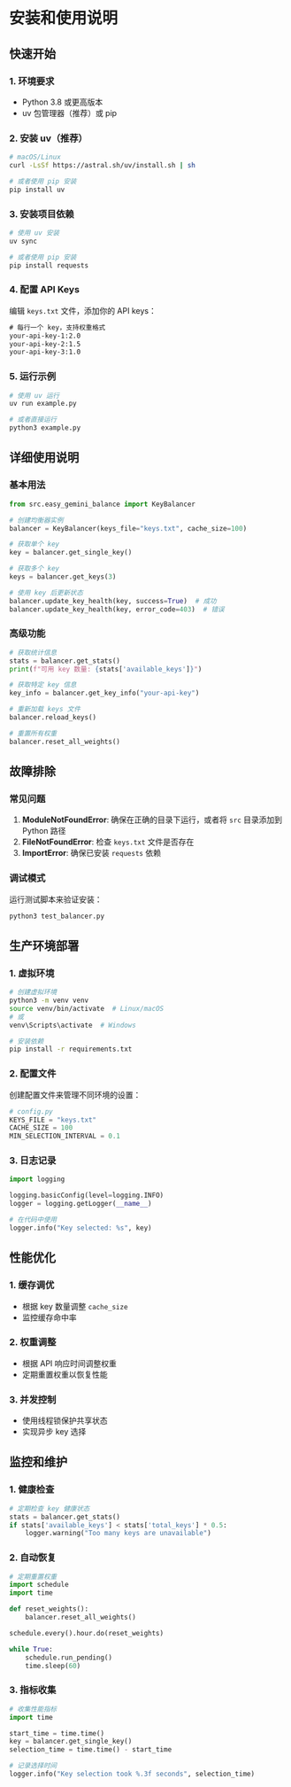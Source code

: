 # 安装和使用说明

## 快速开始

### 1. 环境要求

- Python 3.8 或更高版本
- uv 包管理器（推荐）或 pip

### 2. 安装 uv（推荐）

```bash
# macOS/Linux
curl -LsSf https://astral.sh/uv/install.sh | sh

# 或者使用 pip 安装
pip install uv
```

### 3. 安装项目依赖

```bash
# 使用 uv 安装
uv sync

# 或者使用 pip 安装
pip install requests
```

### 4. 配置 API Keys

编辑 `keys.txt` 文件，添加你的 API keys：

```txt
# 每行一个 key，支持权重格式
your-api-key-1:2.0
your-api-key-2:1.5
your-api-key-3:1.0
```

### 5. 运行示例

```bash
# 使用 uv 运行
uv run example.py

# 或者直接运行
python3 example.py
```

## 详细使用说明

### 基本用法

```python
from src.easy_gemini_balance import KeyBalancer

# 创建均衡器实例
balancer = KeyBalancer(keys_file="keys.txt", cache_size=100)

# 获取单个 key
key = balancer.get_single_key()

# 获取多个 key
keys = balancer.get_keys(3)

# 使用 key 后更新状态
balancer.update_key_health(key, success=True)  # 成功
balancer.update_key_health(key, error_code=403)  # 错误
```

### 高级功能

```python
# 获取统计信息
stats = balancer.get_stats()
print(f"可用 key 数量: {stats['available_keys']}")

# 获取特定 key 信息
key_info = balancer.get_key_info("your-api-key")

# 重新加载 keys 文件
balancer.reload_keys()

# 重置所有权重
balancer.reset_all_weights()
```

## 故障排除

### 常见问题

1. **ModuleNotFoundError**: 确保在正确的目录下运行，或者将 `src` 目录添加到 Python 路径
2. **FileNotFoundError**: 检查 `keys.txt` 文件是否存在
3. **ImportError**: 确保已安装 `requests` 依赖

### 调试模式

运行测试脚本来验证安装：

```bash
python3 test_balancer.py
```

## 生产环境部署

### 1. 虚拟环境

```bash
# 创建虚拟环境
python3 -m venv venv
source venv/bin/activate  # Linux/macOS
# 或
venv\Scripts\activate  # Windows

# 安装依赖
pip install -r requirements.txt
```

### 2. 配置文件

创建配置文件来管理不同环境的设置：

```python
# config.py
KEYS_FILE = "keys.txt"
CACHE_SIZE = 100
MIN_SELECTION_INTERVAL = 0.1
```

### 3. 日志记录

```python
import logging

logging.basicConfig(level=logging.INFO)
logger = logging.getLogger(__name__)

# 在代码中使用
logger.info("Key selected: %s", key)
```

## 性能优化

### 1. 缓存调优

- 根据 key 数量调整 `cache_size`
- 监控缓存命中率

### 2. 权重调整

- 根据 API 响应时间调整权重
- 定期重置权重以恢复性能

### 3. 并发控制

- 使用线程锁保护共享状态
- 实现异步 key 选择

## 监控和维护

### 1. 健康检查

```python
# 定期检查 key 健康状态
stats = balancer.get_stats()
if stats['available_keys'] < stats['total_keys'] * 0.5:
    logger.warning("Too many keys are unavailable")
```

### 2. 自动恢复

```python
# 定期重置权重
import schedule
import time

def reset_weights():
    balancer.reset_all_weights()

schedule.every().hour.do(reset_weights)

while True:
    schedule.run_pending()
    time.sleep(60)
```

### 3. 指标收集

```python
# 收集性能指标
import time

start_time = time.time()
key = balancer.get_single_key()
selection_time = time.time() - start_time

# 记录选择时间
logger.info("Key selection took %.3f seconds", selection_time)
```
